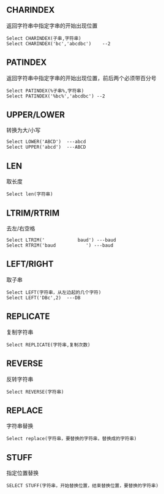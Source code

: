 ## CHARINDEX
返回字符串中指定字串的开始出现位置
```
Select CHARINDEX(子串,字符串)    
Select CHARINDEX('bc','abcdbc')    --2
```


## PATINDEX
返回字符串中指定字串的开始出现位置，前后两个必须带百分号
```
Select PATINDEX(%子串%,字符串)    
Select PATINDEX('%bc%','abcdbc') --2
```

## UPPER/LOWER
转换为大/小写
```
Select LOWER('ABCD')  ---abcd
Select UPPER('abcd')  ---ABCD
```

## LEN
取长度
```
Select len(字符串)
```

## LTRIM/RTRIM
去左/右空格
```
Select LTRIM('            baud') ---baud
Select RTRIM('baud           ') ---baud
```
## LEFT/RIGHT
取子串
```
Select LEFT(字符串，从左边起的几个字符)
Select LEFT('DBc',2)  ---DB
``` 

## REPLICATE
复制字符串
```
Select REPLICATE(字符串,复制次数)
```
 
## REVERSE
反转字符串
```
Select REVERSE(字符串)
```

## REPLACE
字符串替换
```
Select replace(字符串，要替换的字符串，替换成的字符串)
```

## STUFF
指定位置替换
```
SELECT STUFF(字符串，开始替换位置，结束替换位置，要替换的字符串)
```
